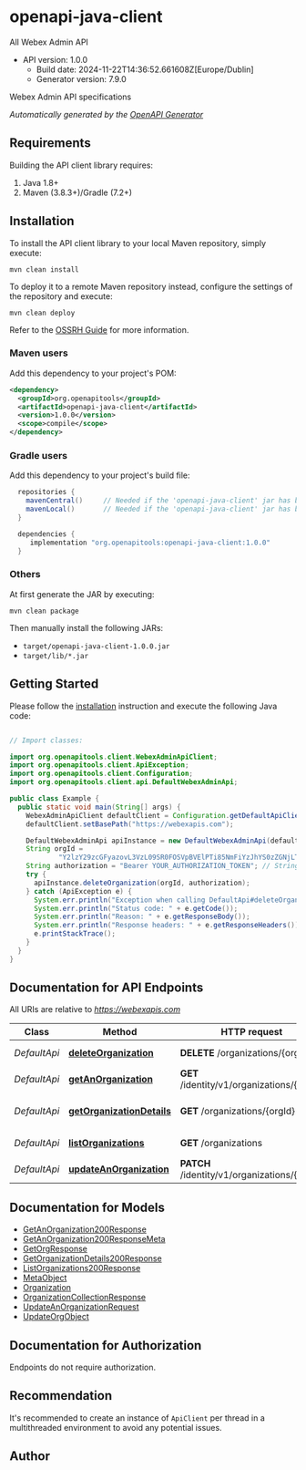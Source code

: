<!--  Copyright 2025 Cisco Systems Inc.

 Permission is hereby granted, free of charge, to any person obtaining a copy
 of this software and associated documentation files (the "Software"), to deal
 in the Software without restriction, including without limitation the rights
 to use, copy, modify, merge, publish, distribute, sublicense, and/or sell
 copies of the Software, and to permit persons to whom the Software is
 furnished to do so, subject to the following conditions:

 The above copyright notice and this permission notice shall be included in
 all copies or substantial portions of the Software.

 THE SOFTWARE IS PROVIDED "AS IS", WITHOUT WARRANTY OF ANY KIND, EXPRESS OR
 IMPLIED, INCLUDING BUT NOT LIMITED TO THE WARRANTIES OF MERCHANTABILITY,
 FITNESS FOR A PARTICULAR PURPOSE AND NONINFRINGEMENT. IN NO EVENT SHALL THE
 AUTHORS OR COPYRIGHT HOLDERS BE LIABLE FOR ANY CLAIM, DAMAGES OR OTHER
 LIABILITY, WHETHER IN AN ACTION OF CONTRACT, TORT OR OTHERWISE, ARISING FROM,
 OUT OF OR IN CONNECTION WITH THE SOFTWARE OR THE USE OR OTHER DEALINGS IN
 THE SOFTWARE.-->

# openapi-java-client

All Webex Admin API
- API version: 1.0.0
  - Build date: 2024-11-22T14:36:52.661608Z[Europe/Dublin]
  - Generator version: 7.9.0

Webex Admin API specifications


*Automatically generated by the [OpenAPI Generator](https://openapi-generator.tech)*


## Requirements

Building the API client library requires:
1. Java 1.8+
2. Maven (3.8.3+)/Gradle (7.2+)

## Installation

To install the API client library to your local Maven repository, simply execute:

```shell
mvn clean install
```

To deploy it to a remote Maven repository instead, configure the settings of the repository and execute:

```shell
mvn clean deploy
```

Refer to the [OSSRH Guide](http://central.sonatype.org/pages/ossrh-guide.html) for more information.

### Maven users

Add this dependency to your project's POM:

```xml
<dependency>
  <groupId>org.openapitools</groupId>
  <artifactId>openapi-java-client</artifactId>
  <version>1.0.0</version>
  <scope>compile</scope>
</dependency>
```

### Gradle users

Add this dependency to your project's build file:

```groovy
  repositories {
    mavenCentral()     // Needed if the 'openapi-java-client' jar has been published to maven central.
    mavenLocal()       // Needed if the 'openapi-java-client' jar has been published to the local maven repo.
  }

  dependencies {
     implementation "org.openapitools:openapi-java-client:1.0.0"
  }
```

### Others

At first generate the JAR by executing:

```shell
mvn clean package
```

Then manually install the following JARs:

* `target/openapi-java-client-1.0.0.jar`
* `target/lib/*.jar`

## Getting Started

Please follow the [installation](#installation) instruction and execute the following Java code:

```java

// Import classes:

import org.openapitools.client.WebexAdminApiClient;
import org.openapitools.client.ApiException;
import org.openapitools.client.Configuration;
import org.openapitools.client.api.DefaultWebexAdminApi;

public class Example {
  public static void main(String[] args) {
    WebexAdminApiClient defaultClient = Configuration.getDefaultApiClient();
    defaultClient.setBasePath("https://webexapis.com");

    DefaultWebexAdminApi apiInstance = new DefaultWebexAdminApi(defaultClient);
    String orgId =
            "Y2lzY29zcGFyazovL3VzL09SR0FOSVpBVElPTi85NmFiYzJhYS0zZGNjLTExZTUtYTE1Mi1mZTM0ODE5Y2RjOWE"; // String | The unique identifier for the organization.
    String authorization = "Bearer YOUR_AUTHORIZATION_TOKEN"; // String | e.g. Bearer YOUR_AUTHORIZATION_TOKEN
    try {
      apiInstance.deleteOrganization(orgId, authorization);
    } catch (ApiException e) {
      System.err.println("Exception when calling DefaultApi#deleteOrganization");
      System.err.println("Status code: " + e.getCode());
      System.err.println("Reason: " + e.getResponseBody());
      System.err.println("Response headers: " + e.getResponseHeaders());
      e.printStackTrace();
    }
  }
}

```

## Documentation for API Endpoints

All URIs are relative to *https://webexapis.com*

Class | Method | HTTP request | Description
------------ | ------------- | ------------- | -------------
*DefaultApi* | [**deleteOrganization**](docs/DefaultApi.md#deleteOrganization) | **DELETE** /organizations/{orgId} | Delete Organization
*DefaultApi* | [**getAnOrganization**](docs/DefaultApi.md#getAnOrganization) | **GET** /identity/v1/organizations/{orgId} | Get an organization
*DefaultApi* | [**getOrganizationDetails**](docs/DefaultApi.md#getOrganizationDetails) | **GET** /organizations/{orgId} | Get Organization Details
*DefaultApi* | [**listOrganizations**](docs/DefaultApi.md#listOrganizations) | **GET** /organizations | List Organizations
*DefaultApi* | [**updateAnOrganization**](docs/DefaultApi.md#updateAnOrganization) | **PATCH** /identity/v1/organizations/{orgId} | Update an organization


## Documentation for Models

 - [GetAnOrganization200Response](docs/GetAnOrganization200Response.md)
 - [GetAnOrganization200ResponseMeta](docs/GetAnOrganization200ResponseMeta.md)
 - [GetOrgResponse](docs/GetOrgResponse.md)
 - [GetOrganizationDetails200Response](docs/GetOrganizationDetails200Response.md)
 - [ListOrganizations200Response](docs/ListOrganizations200Response.md)
 - [MetaObject](docs/MetaObject.md)
 - [Organization](docs/Organization.md)
 - [OrganizationCollectionResponse](docs/OrganizationCollectionResponse.md)
 - [UpdateAnOrganizationRequest](docs/UpdateAnOrganizationRequest.md)
 - [UpdateOrgObject](docs/UpdateOrgObject.md)


<a id="documentation-for-authorization"></a>
## Documentation for Authorization

Endpoints do not require authorization.


## Recommendation

It's recommended to create an instance of `ApiClient` per thread in a multithreaded environment to avoid any potential issues.

## Author




